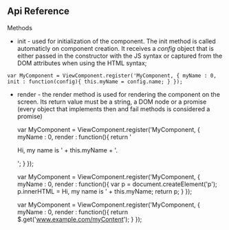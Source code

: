 ## **Api Reference**

Methods 
- init - used for initialization of the component. The init method is called automaticly on component creation. It receives a *config* object that is either passed in the constructor with the JS syntax or captured from the DOM attributes when using the HTML syntax;


`
     var MyComponent = ViewComponent.register('MyComponent, {
        myName : 0,
        init : function(config){
            this.myName = config.name;
        }
    });
    `
- render - the render method is used for rendering the component on the screen. Its return value must be a string, a DOM node or a promise (every object that implements then and fail methods is considered a promise) 

    
    
     var MyComponent = ViewComponent.register('MyComponent, {
        myName : 0,
        render : function(){
            return '<p>Hi, my name is ' + this.myName + '.</p>';
        }
    });
    
    var MyComponent = ViewComponent.register('MyComponent, {
        myName : 0,
        render : function(){
            var p = document.createElement('p');
            p.innerHTML = Hi, my name is ' + this.myName;
            return p;
        }
    });


    var MyComponent = ViewComponent.register('MyComponent, {
        myName : 0,
        render : function(){
            return $.get('www.example.com/myContent');
        }
    });

